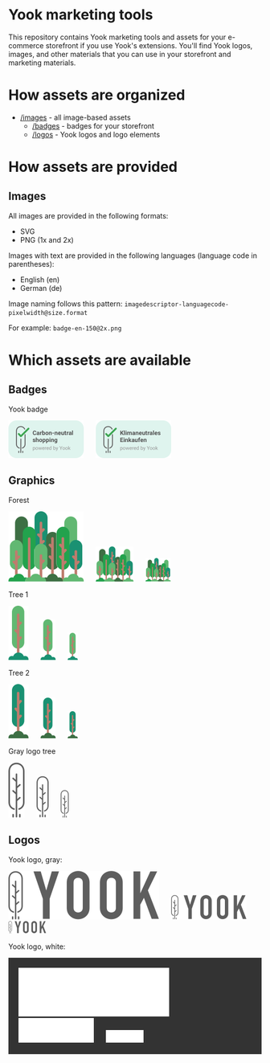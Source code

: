 # Yook marketing tools

This repository contains Yook marketing tools and assets for your e-commerce storefront if you use Yook's extensions. You'll find Yook logos, images, and other materials that you can use in your storefront and marketing materials.

# How assets are organized

* [/images](images) - all image-based assets
  * [/badges](images/badges) - badges for your storefront
  * [/logos](images/logos) - Yook logos and logo elements

# How assets are provided

## Images

All images are provided in the following formats:
* SVG
* PNG (1x and 2x)

Images with text are provided in the following languages (language code in parentheses):
* English (en)
* German (de)

Image naming follows this pattern:
`imagedescriptor-languagecode-pixelwidth@size.format`

For example: `badge-en-150@2x.png`


# Which assets are available

## Badges

Yook badge

<img src="/images/badges/yook-badge-en-150@2x.png" width="150" style="margin-right:20px"> <img src="/images/badges/yook-badge-de-150@2x.png" width="150" style="margin-right:20px">

## Graphics

Forest

<img src="/images/graphics/forest-150@2x.png" width="150" style="margin-right:20px">
<img src="/images/graphics/forest-75@2x.png" width="75" style="margin-right:20px">
<img src="/images/graphics/forest-50@2x.png" width="50" style="margin-right:20px">

Tree 1

<img src="/images/graphics/tree1-40@2x.png" width="40" style="margin-right:20px">
<img src="/images/graphics/tree1-30@2x.png" width="30" style="margin-right:20px">
<img src="/images/graphics/tree1-20@2x.png" width="20" style="margin-right:20px">

Tree 2

<img src="/images/graphics/tree2-40@2x.png" width="40" style="margin-right:20px">
<img src="/images/graphics/tree2-30@2x.png" width="30" style="margin-right:20px">
<img src="/images/graphics/tree2-20@2x.png" width="20" style="margin-right:20px">

Gray logo tree

<img src="/images/graphics/logo-tree-32@2x.png" width="32" style="margin-right:20px">
<img src="/images/graphics/logo-tree-24@2x.png" width="24" style="margin-right:20px">
<img src="/images/graphics/logo-tree-16@2x.png" width="16" style="margin-right:20px">

## Logos

Yook logo, gray:

<img src="/images/logos/logo-gray-300@2x.png" width="300" style="margin-right:20px">
<img src="/images/logos/logo-gray-150@2x.png" width="150" style="margin-right:20px">
<img src="/images/logos/logo-gray-75@2x.png" width="75" style="margin-right:20px">

Yook logo, white:

<div style="background-color: #333; padding: 20px">
  <img src="/images/logos/logo-white-300@2x.png" width="300" style="margin-right:20px">
  <img src="/images/logos/logo-white-150@2x.png" width="150" style="margin-right:20px">
  <img src="/images/logos/logo-white-75@2x.png" width="75" style="margin-right:20px">
</div>

